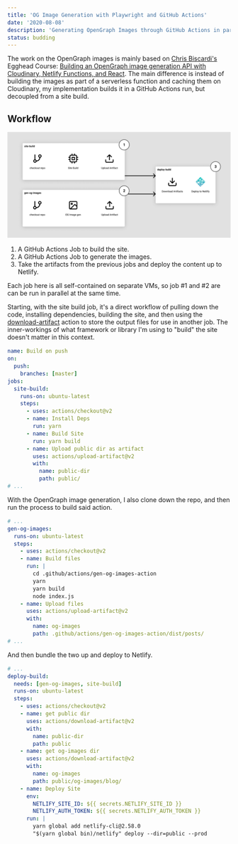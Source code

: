 ```yaml
---
title: 'OG Image Generation with Playwright and GitHub Actions'
date: '2020-08-08'
description: 'Generating OpenGraph Images through GitHub Actions in parallel to a site build'
status: budding
---
```


The work on the OpenGraph images is mainly based on [Chris Biscardi's](https://twitter.com/chrisbiscardi) Egghead Course: [Building an OpenGraph image generation API with Cloudinary, Netlify Functions, and React](https://egghead.io/playlists/building-an-opengraph-image-generation-api-with-cloudinary-netlify-functions-and-react-914e). The main difference is instead of building the images as part of a serverless function and caching them on Cloudinary, my implementation builds it in a GitHub Actions run, but decoupled from a site build.

## Workflow

![Workflow](./OGImageWorkflow.jpg)

1. A GitHub Actions Job to build the site.
2. A GitHub Actions Job to generate the images.
3. Take the artifacts from the previous jobs and deploy the content up to Netlify.

Each job here is all self-contained on separate VMs, so job #1 and #2 are can be run in parallel at the same time.

Starting, with the site build job, it's a direct workflow of pulling down the code, installing dependencies, building the site, and then using the [download-artifact](/blog/github-actions-artifacts) action to store the output files for use in another job. The inner-workings of what framework or library I'm using to "build" the site doesn't matter in this context.

```yaml title=build.yml
name: Build on push
on:
  push:
    branches: [master]
jobs:
  site-build:
    runs-on: ubuntu-latest
    steps:
      - uses: actions/checkout@v2
      - name: Install Deps
        run: yarn
      - name: Build Site
        run: yarn build
      - name: Upload public dir as artifact
        uses: actions/upload-artifact@v2
        with:
          name: public-dir
          path: public/
# ...
```

With the OpenGraph image generation, I also clone down the repo, and then run the process to build said action.

```yaml title=build.yml
# ...
gen-og-images:
  runs-on: ubuntu-latest
  steps:
    - uses: actions/checkout@v2
    - name: Build files
      run: |
        cd .github/actions/gen-og-images-action
        yarn
        yarn build
        node index.js
    - name: Upload files
      uses: actions/upload-artifact@v2
      with:
        name: og-images
        path: .github/actions/gen-og-images-action/dist/posts/
# ...
```

And then bundle the two up and deploy to Netlify.

```yaml title=build.yml
# ...
deploy-build:
  needs: [gen-og-images, site-build]
  runs-on: ubuntu-latest
  steps:
    - uses: actions/checkout@v2
    - name: get public dir
      uses: actions/download-artifact@v2
      with:
        name: public-dir
        path: public
    - name: get og-images dir
      uses: actions/download-artifact@v2
      with:
        name: og-images
        path: public/og-images/blog/
    - name: Deploy Site
      env:
        NETLIFY_SITE_ID: ${{ secrets.NETLIFY_SITE_ID }}
        NETLIFY_AUTH_TOKEN: ${{ secrets.NETLIFY_AUTH_TOKEN }}
      run: |
        yarn global add netlify-cli@2.58.0
        "$(yarn global bin)/netlify" deploy --dir=public --prod
```
